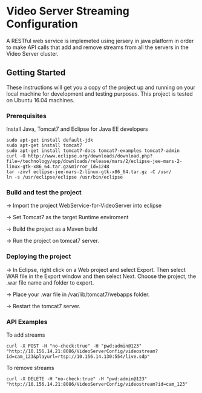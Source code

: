 # Video Server Streaming Configuration
A RESTful web service is implemeted using jersery in java platform in order to make API calls that add and remove streams from all the servers in the Video Server cluster.


## Getting Started
These instructions will get you a copy of the project up and running on your local machine for development and testing purposes. This project is tested on Ubuntu 16.04 machines.

### Prerequisites
Install Java, Tomcat7 and Eclipse for Java EE developers
```
sudo apt-get install default-jdk
sudo apt-get install tomcat7
sudo apt-get install tomcat7-docs tomcat7-examples tomcat7-admin
curl -O http://www.eclipse.org/downloads/download.php?file=/technology/epp/downloads/release/mars/2/eclipse-jee-mars-2-linux-gtk-x86_64.tar.gz&mirror_id=1248
tar -zxvf eclipse-jee-mars-2-linux-gtk-x86_64.tar.gz -C /usr/
ln -s /usr/eclipse/eclipse /usr/bin/eclipse
```

### Build and test the project
→ Import the project WebService-for-VideoServer into eclipse

→ Set Tomcat7 as the target Runtime enviroment

→ Build the project as a Maven build

→ Run the project on tomcat7 server.

### Deploying the project
→ In Eclipse, right click on a Web project and select Export. Then select WAR file in the Export window and then select Next. Choose the project, the .war file name and folder to export. 

→ Place your .war file in /var/lib/tomcat7/webapps folder.

→ Restart the tomcat7 server.

### API Examples
To add streams
```
curl -X POST -H "no-check:true" -H "pwd:admin@123" "http://10.156.14.21:8086/VideoServerConfig/videostream?id=cam_123&playurl=rtsp://10.156.14.130:554/live.sdp"
```

To remove streams
```
curl -X DELETE -H "no-check:true" -H "pwd:admin@123" "http://10.156.14.21:8086/VideoServerConfig/videostream?id=cam_123"
```
